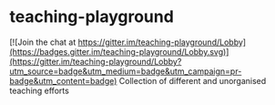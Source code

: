 # teaching-playground

[![Join the chat at https://gitter.im/teaching-playground/Lobby](https://badges.gitter.im/teaching-playground/Lobby.svg)](https://gitter.im/teaching-playground/Lobby?utm_source=badge&utm_medium=badge&utm_campaign=pr-badge&utm_content=badge)
Collection of different and unorganised teaching efforts
